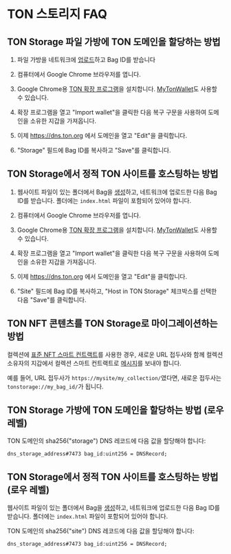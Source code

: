 # TON 스토리지 FAQ

## TON Storage 파일 가방에 TON 도메인을 할당하는 방법

1. 파일 가방을 네트워크에 [업로드](/v3/guidelines/web3/ton-storage/storage-daemon#creating-a-bag-of-files)하고 Bag ID를 받습니다

2. 컴퓨터에서 Google Chrome 브라우저를 엽니다.

3. Google Chrome용 [TON 확장 프로그램](https://chrome.google.com/webstore/detail/ton-wallet/nphplpgoakhhjchkkhmiggakijnkhfnd)을 설치합니다.
   [MyTonWallet](https://chrome.google.com/webstore/detail/mytonwallet/fldfpgipfncgndfolcbkdeeknbbbnhcc)도 사용할 수 있습니다.

4. 확장 프로그램을 열고 "Import wallet"을 클릭한 다음 복구 구문을 사용하여 도메인을 소유한 지갑을 가져옵니다.

5. 이제 https://dns.ton.org 에서 도메인을 열고 "Edit"을 클릭합니다.

6. "Storage" 필드에 Bag ID를 복사하고 "Save"를 클릭합니다.

## TON Storage에서 정적 TON 사이트를 호스팅하는 방법

1. 웹사이트 파일이 있는 폴더에서 Bag을 [생성](/v3/guidelines/web3/ton-storage/storage-daemon#creating-a-bag-of-files)하고, 네트워크에 업로드한 다음 Bag ID를 받습니다. 폴더에는 `index.html` 파일이 포함되어 있어야 합니다.

2. 컴퓨터에서 Google Chrome 브라우저를 엽니다.

3. Google Chrome용 [TON 확장 프로그램](https://chrome.google.com/webstore/detail/ton-wallet/nphplpgoakhhjchkkhmiggakijnkhfnd)을 설치합니다.
   [MyTonWallet](https://chrome.google.com/webstore/detail/mytonwallet/fldfpgipfncgndfolcbkdeeknbbbnhcc)도 사용할 수 있습니다.

4. 확장 프로그램을 열고 "Import wallet"을 클릭한 다음 복구 구문을 사용하여 도메인을 소유한 지갑을 가져옵니다.

5. 이제 https://dns.ton.org 에서 도메인을 열고 "Edit"을 클릭합니다.

6. "Site" 필드에 Bag ID를 복사하고, "Host in TON Storage" 체크박스를 선택한 다음 "Save"를 클릭합니다.

## TON NFT 콘텐츠를 TON Storage로 마이그레이션하는 방법

컬렉션에 [표준 NFT 스마트 컨트랙트](https://github.com/ton-blockchain/token-contract/blob/main/nft/nft-collection-editable.fc)를 사용한 경우, 새로운 URL 접두사와 함께 컬렉션 소유자의 지갑에서 컬렉션 스마트 컨트랙트로 [메시지](https://github.com/ton-blockchain/token-contract/blob/2d411595a4f25fba43997a2e140a203c140c728a/nft/nft-collection-editable.fc#L132)를 보내야 합니다.

예를 들어, URL 접두사가 `https://mysite/my_collection/`였다면, 새로운 접두사는 `tonstorage://my_bag_id/`가 됩니다.

## TON Storage 가방에 TON 도메인을 할당하는 방법 (로우 레벨)

TON 도메인의 sha256("storage") DNS 레코드에 다음 값을 할당해야 합니다:

```
dns_storage_address#7473 bag_id:uint256 = DNSRecord;
```

## TON Storage에서 정적 TON 사이트를 호스팅하는 방법 (로우 레벨)

웹사이트 파일이 있는 폴더에서 Bag을 [생성](/v3/guidelines/web3/ton-storage/storage-daemon#creating-a-bag-of-files)하고, 네트워크에 업로드한 다음 Bag ID를 받습니다. 폴더에는 `index.html` 파일이 포함되어 있어야 합니다.

TON 도메인의 sha256("site") DNS 레코드에 다음 값을 할당해야 합니다:

```
dns_storage_address#7473 bag_id:uint256 = DNSRecord;
```

